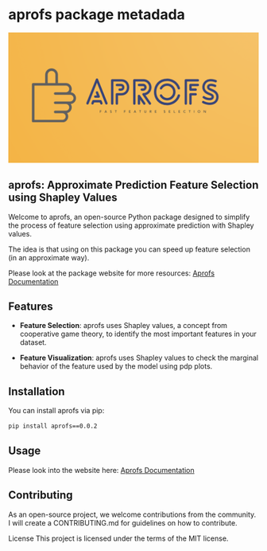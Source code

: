 # aprofs package metadada

![Alt text](./docs/logo.png)

## aprofs: Approximate Prediction Feature Selection using Shapley Values

Welcome to aprofs, an open-source Python package designed to simplify the process of feature selection using approximate prediction with Shapley values.

The idea is that using on this package you can speed up feature selection (in an approximate way).

Please look at the package website for more resources: [Aprofs Documentation](https://blewy.github.io/aprofs/)

## Features

- **Feature Selection**: aprofs uses Shapley values, a concept from cooperative game theory, to identify the most important features in your dataset.

- **Feature Visualization**: aprofs uses Shapley values to check the marginal behavior of the feature used by the model using pdp plots.

## Installation
You can install aprofs via pip:

```bash
pip install aprofs==0.0.2
```

## Usage
Please look into the website here: [Aprofs Documentation](https://blewy.github.io/aprofs/)

## Contributing
As an open-source project, we welcome contributions from the community. I will create a CONTRIBUTING.md for guidelines on how to contribute.

License
This project is licensed under the terms of the MIT license.
